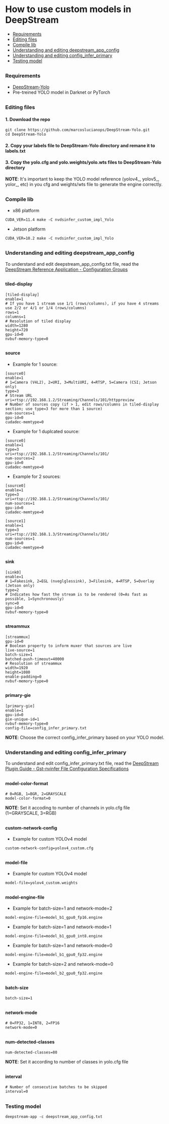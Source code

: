 # How to use custom models in DeepStream

* [Requirements](#requirements)
* [Editing files](#editing-files)
* [Compile lib](#compile-lib)
* [Understanding and editing deepstream_app_config](#understanding-and-editing-deepstream_app_config)
* [Understanding and editing config_infer_primary](#understanding-and-editing-config_infer_primary)
* [Testing model](#testing-model)

##

### Requirements

* [DeepStream-Yolo](https://github.com/marcoslucianops/DeepStream-Yolo)
* Pre-treined YOLO model in Darknet or PyTorch

##

### Editing files

#### 1. Download the repo

```
git clone https://github.com/marcoslucianops/DeepStream-Yolo.git
cd DeepStream-Yolo
```

#### 2. Copy your labels file to DeepStream-Yolo directory and remane it to labels.txt

#### 3. Copy the yolo.cfg and yolo.weights/yolo.wts files to DeepStream-Yolo directory

**NOTE**: It's important to keep the YOLO model reference (yolov4_, yolov5_, yolor_, etc) in you cfg and weights/wts file to generate the engine correctly.

##

### Compile lib

* x86 platform

```
CUDA_VER=11.4 make -C nvdsinfer_custom_impl_Yolo
```

* Jetson platform

```
CUDA_VER=10.2 make -C nvdsinfer_custom_impl_Yolo
```

##

### Understanding and editing deepstream_app_config

To understand and edit deepstream_app_config.txt file, read the [DeepStream Reference Application - Configuration Groups](https://docs.nvidia.com/metropolis/deepstream/dev-guide/text/DS_ref_app_deepstream.html#configuration-groups)

##

#### tiled-display

```
[tiled-display]
enable=1
# If you have 1 stream use 1/1 (rows/columns), if you have 4 streams use 2/2 or 4/1 or 1/4 (rows/columns)
rows=1
columns=1
# Resolution of tiled display
width=1280
height=720
gpu-id=0
nvbuf-memory-type=0
```

##

#### source

* Example for 1 source:

```
[source0]
enable=1
# 1=Camera (V4L2), 2=URI, 3=MultiURI, 4=RTSP, 5=Camera (CSI; Jetson only)
type=3
# Stream URL
uri=rtsp://192.168.1.2/Streaming/Channels/101/httppreview
# Number of sources copy (if > 1, edit rows/columns in tiled-display section; use type=3 for more than 1 source)
num-sources=1
gpu-id=0
cudadec-memtype=0
```

* Example for 1 duplcated source:

```
[source0]
enable=1
type=3
uri=rtsp://192.168.1.2/Streaming/Channels/101/
num-sources=2
gpu-id=0
cudadec-memtype=0
```

* Example for 2 sources:

```
[source0]
enable=1
type=3
uri=rtsp://192.168.1.2/Streaming/Channels/101/
num-sources=1
gpu-id=0
cudadec-memtype=0

[source1]
enable=1
type=3
uri=rtsp://192.168.1.3/Streaming/Channels/101/
num-sources=1
gpu-id=0
cudadec-memtype=0
```

##

#### sink

```
[sink0]
enable=1
# 1=Fakesink, 2=EGL (nveglglessink), 3=Filesink, 4=RTSP, 5=Overlay (Jetson only)
type=2
# Indicates how fast the stream is to be rendered (0=As fast as possible, 1=Synchronously)
sync=0
gpu-id=0
nvbuf-memory-type=0
```

##

#### streammux

```
[streammux]
gpu-id=0
# Boolean property to inform muxer that sources are live
live-source=1
batch-size=1
batched-push-timeout=40000
# Resolution of streammux
width=1920
height=1080
enable-padding=0
nvbuf-memory-type=0
```

##

#### primary-gie

```
[primary-gie]
enable=1
gpu-id=0
gie-unique-id=1
nvbuf-memory-type=0
config-file=config_infer_primary.txt
```

**NOTE**: Choose the correct config_infer_primary based on your YOLO model.

##

### Understanding and editing config_infer_primary

To understand and edit config_infer_primary.txt file, read the [DeepStream Plugin Guide - Gst-nvinfer File Configuration Specifications](https://docs.nvidia.com/metropolis/deepstream/dev-guide/text/DS_plugin_gst-nvinfer.html#gst-nvinfer-file-configuration-specifications)

##

#### model-color-format

```
# 0=RGB, 1=BGR, 2=GRAYSCALE
model-color-format=0
```

**NOTE**: Set it accoding to number of channels in yolo.cfg file (1=GRAYSCALE, 3=RGB)

##

#### custom-network-config

* Example for custom YOLOv4 model

```
custom-network-config=yolov4_custom.cfg
```

##

#### model-file

* Example for custom YOLOv4 model

```
model-file=yolov4_custom.weights
```

##

#### model-engine-file 

* Example for batch-size=1 and network-mode=2

```
model-engine-file=model_b1_gpu0_fp16.engine
```

* Example for batch-size=1 and network-mode=1

```
model-engine-file=model_b1_gpu0_int8.engine
```

* Example for batch-size=1 and network-mode=0

```
model-engine-file=model_b1_gpu0_fp32.engine
```

* Example for batch-size=2 and network-mode=0

```
model-engine-file=model_b2_gpu0_fp32.engine
```

##

#### batch-size

```
batch-size=1
```

##

#### network-mode

```
# 0=FP32, 1=INT8, 2=FP16
network-mode=0
```

##

#### num-detected-classes 

```
num-detected-classes=80
```

**NOTE**: Set it according to number of classes in yolo.cfg file

##

#### interval

```
# Number of consecutive batches to be skipped
interval=0
```

##

### Testing model

```
deepstream-app -c deepstream_app_config.txt
```
